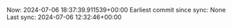 Now: 2024-07-06 18:37:39.911539+00:00 Earliest commit since sync: None Last sync: 2024-07-06 12:32:46+00:00
